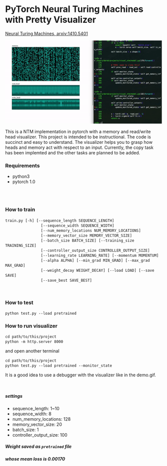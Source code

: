 # PyTorch Neural Turing Machines with Pretty Visualizer
[Neural Turing Machines, arxiv:1410.5401](https://arxiv.org/abs/1410.5401)

![](demo.gif)

This is a NTM implementation in pytorch with a memory and read/write
head visualizer. This project is intended to be instructional.
The code is succinct and easy to understand.
The visualizer helps you to
grasp how heads and memory act with respect to an input. Currently,
the copy task has been implemted and the other tasks are planned to be
added.

### Requirements
- python3
- pytorch 1.0
<br>
<br>

### How to train
```
train.py [-h] [--sequence_length SEQUENCE_LENGTH]
                [--sequence_width SEQUENCE_WIDTH]
                [--num_memory_locations NUM_MEMORY_LOCATIONS]
                [--memory_vector_size MEMORY_VECTOR_SIZE]
                [--batch_size BATCH_SIZE] [--training_size TRAINING_SIZE]
                [--controller_output_size CONTROLLER_OUTPUT_SIZE]
                [--learning_rate LEARNING_RATE] [--momentum MOMENTUM]
                [--alpha ALPHA] [--min_grad MIN_GRAD] [--max_grad MAX_GRAD]
                [--weight_decay WEIGHT_DECAY] [--load LOAD] [--save SAVE]
                [--save_best SAVE_BEST]
```
<br>

### How to test
```
python test.py --load pretrained
```

### How to run visualizer

```
cd path/to/this/project
python -m http.server 8000
```
and open another terminal

```
cd path/to/this/project
python test.py --load pretrained --monitor_state
```

It is a good idea to use a debugger with the visualizer like in the demo.gif.

<br>

##### settings
- sequence_length: 1~10
- sequence_width: 8
- num_memory_locations: 128
- memory_vector_size: 20
- batch_size: 1
- controller_output_size: 100

##### Weight saved as `pretrained` file
##### whose mean loss is 0.00170
